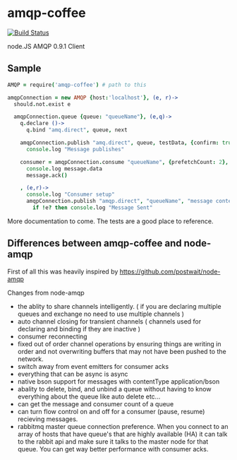 amqp-coffee
===========

[![Build Status](https://travis-ci.org/dropbox/amqp-coffee.png?branch=master)](https://travis-ci.org/dropbox/amqp-coffee)

node.JS AMQP 0.9.1 Client

## Sample

```coffeescript
AMQP = require('amqp-coffee') # path to this

amqpConnection = new AMQP {host:'localhost'}, (e, r)->
  should.not.exist e

  amqpConnection.queue {queue: "queueName"}, (e,q)->
    q.declare ()->
      q.bind "amq.direct", queue, next

    amqpConnection.publish "amq.direct", queue, testData, {confirm: true}, (err, res)->
      console.log "Message publishes"

    consumer = amqpConnection.consume "queueName", {prefetchCount: 2}, (message)->
      console.log message.data
      message.ack()

    , (e,r)->
      console.log "Consumer setup"
      amqpConnection.publish "amqp.direct", "queueName", "message contents", {deliveryMode:2, confirm:true}, (e, r)->
        if !e? then console.log "Message Sent"
```

More documentation to come.  The tests are a good place to reference.

## Differences between amqp-coffee and node-amqp

First of all this was heavily inspired by https://github.com/postwait/node-amqp

Changes from node-amqp
- the ablity to share channels intelligently. ( if you are declaring multiple queues and exchange no need to use multiple channels )
- auto channel closing for transient channels ( channels used for declaring and binding if they are inactive )
- consumer reconnecting
- fixed out of order channel operations by ensuring things are writing in order and not overwriting buffers that may not have been pushed to the network.
- switch away from event emitters for consumer acks
- everything that can be async is async
- native bson support for messages with contentType application/bson
- abality to delete, bind, and unbind a queue without having to know everything about the queue like auto delete etc...
- can get the message and consumer count of a queue
- can turn flow control on and off for a consumer (pause, resume) recieving messages.
- rabbitmq master queue connection preference.  When you connect to an array of hosts that have queue's that are highly available (HA) it can talk to the rabbit api and make sure it talks to the master node for that queue.  You can get way better performance with consumer acks.
